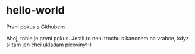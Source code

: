 # hello-world
Prvni pokus s Githubem

Ahoj, tohle je prvni pokus. Jestli to neni trochu s kanonem na vrabce, kdyz si tam jen chci ukladam picoviny:-)
